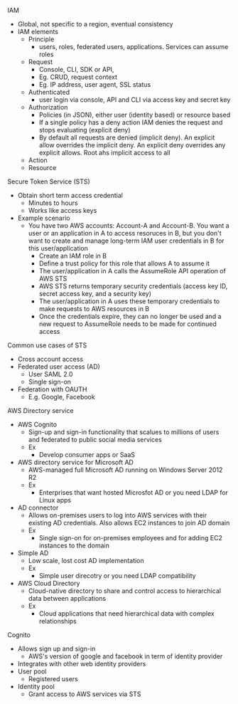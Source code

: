 IAM 
- Global, not specific to a region, eventual consistency
- IAM elements
	- Principle
		- users, roles, federated users, applications. Services can assume roles 
	- Request
		- Console, CLI, SDK or API, 
		- Eg. CRUD, request context 
		- Eg. IP address, user agent, SSL status
	- Authenticated 
		- user login via console, API and CLI via access key and secret key 
	- Authorization 
		- Policies (in JSON), either user (identity based) or resource based
		- If a single policy has a deny action IAM denies the request and stops evaluating (explicit deny)
		- By default all requests are denied (implicit deny). An explicit allow overrides the implicit deny. An explicit deny overrides any explicit allows. Root ahs implicit access to all 
	- Action 
	- Resource 

Secure Token Service (STS)
- Obtain short term access credential 
	- Minutes to hours 
	- Works like access keys 
- Example scenario 
	- You have two AWS accounts: Account-A and Account-B. You want a user or an application in A to access resoruces in B, but you don't want to create and manage long-term IAM user credentials in B for this user/application 
		- Create an IAM role in B
		- Define a trust policy for this role that allows A to assume it 
		- The user/application in A calls the AssumeRole API operation of AWS STS 
		- AWS STS returns temporary security credentials (access key ID, secret access key, and a security key)
		- The user/application in A uses these temporary credentials to make requests to AWS resources in B
		- Once the credentials expire, they can no longer be used and a new request to AssumeRole needs to be made for continued access

Common use cases of STS
- Cross account access
- Federated user access (AD) 
	- User SAML 2.0
	- Single sign-on 
- Federation with OAUTH
	- E.g. Google, Facebook 

AWS Directory service 
- AWS Cognito 
	- Sign-up and sign-in functionality that scalues to millions of users and federated to public social media services 
	- Ex
		- Develop consumer apps or SaaS
- AWS directory service for Microsoft AD
	- AWS-managed full Microsoft AD running on Windows Server 2012 R2
	- Ex
		- Enterprises that want hosted Microsfot AD or you need LDAP for Linux apps 
- AD connector 
	- Allows on-premises users to log into AWS services with their existing AD credentials. Also allows EC2 instances to join AD domain 
	- Ex
		- Single sign-on for on-premises employees and for adding EC2 instances to the domain 
- Simple AD 
	- Low scale, lost cost AD implementation 
	- Ex
		- Simple user direcotry or you need LDAP compatibility 
- AWS Cloud Directory 
	- Cloud-native directory to share and control access to hierarchical data between applications 
	- Ex
		- Cloud applications that need hierarchical data with complex relationships 

Cognito 
- Allows sign up and sign-in 
	- AWS's version of google and facebook in term of identity provider
- Integrates with other web identity providers 
- User pool 
	- Registered users 
- Identity pool 
	- Grant access to AWS services via STS 

